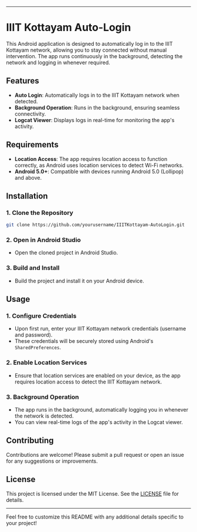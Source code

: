 
---

# IIIT Kottayam Auto-Login

This Android application is designed to automatically log in to the IIIT Kottayam network, allowing you to stay connected without manual intervention. The app runs continuously in the background, detecting the network and logging in whenever required.

## Features

- **Auto Login**: Automatically logs in to the IIIT Kottayam network when detected.
- **Background Operation**: Runs in the background, ensuring seamless connectivity.
- **Logcat Viewer**: Displays logs in real-time for monitoring the app's activity.

## Requirements

- **Location Access**: The app requires location access to function correctly, as Android uses location services to detect Wi-Fi networks.
- **Android 5.0+**: Compatible with devices running Android 5.0 (Lollipop) and above.

## Installation

### 1. Clone the Repository
```bash
git clone https://github.com/yourusername/IIITKottayam-AutoLogin.git
```

### 2. Open in Android Studio
- Open the cloned project in Android Studio.

### 3. Build and Install
- Build the project and install it on your Android device.

## Usage

### 1. Configure Credentials
- Upon first run, enter your IIIT Kottayam network credentials (username and password).
- These credentials will be securely stored using Android's `SharedPreferences`.

### 2. Enable Location Services
- Ensure that location services are enabled on your device, as the app requires location access to detect the IIIT Kottayam network.

### 3. Background Operation
- The app runs in the background, automatically logging you in whenever the network is detected.
- You can view real-time logs of the app's activity in the Logcat viewer.


## Contributing

Contributions are welcome! Please submit a pull request or open an issue for any suggestions or improvements.

## License

This project is licensed under the MIT License. See the [LICENSE](LICENSE) file for details.

---

Feel free to customize this README with any additional details specific to your project!
